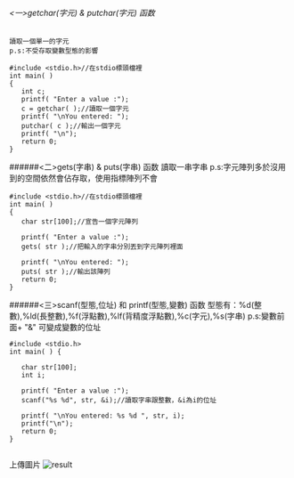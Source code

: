 ###### <一>getchar(字元) & putchar(字元) 函数

```
讀取一個單一的字元
p.s:不受存取變數型態的影響
```
```
#include <stdio.h>//在stdio標頭檔裡
int main( )
{
   int c;
   printf( "Enter a value :");
   c = getchar( );//讀取一個字元
   printf( "\nYou entered: ");
   putchar( c );//輸出一個字元
   printf( "\n");
   return 0;
}
```

######<二>gets(字串) & puts(字串) 函数
讀取一串字串
p.s:字元陣列多於沒用到的空間依然會佔存取，使用指標陣列不會

```
#include <stdio.h>//在stdio標頭檔裡
int main( )
{
   char str[100];//宣告一個字元陣列
 
   printf( "Enter a value :");
   gets( str );//把輸入的字串分別丟到字元陣列裡面
 
   printf( "\nYou entered: ");
   puts( str );//輸出該陣列
   return 0;
}
```

######<三>scanf(型態,位址) 和 printf(型態,變數) 函数
型態有：%d(整數),%ld(長整數),%f(浮點數),%lf(背精度浮點數),%c(字元),%s(字串)
p.s:變數前面+ "&" 可變成變數的位址
```
#include <stdio.h>
int main( ) {
 
   char str[100];
   int i;
 
   printf( "Enter a value :");
   scanf("%s %d", str, &i);//讀取字串跟整數，&i為i的位址
 
   printf( "\nYou entered: %s %d ", str, i);
   printf("\n");
   return 0;
}
```
```

```
上傳圖片
![result](相對路徑)





